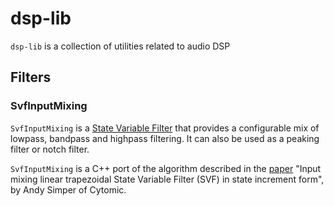 # dsp-lib

`dsp-lib` is a collection of utilities related to audio DSP

## Filters

### SvfInputMixing

`SvfInputMixing` is a [State Variable Filter](https://en.wikipedia.org/wiki/State_variable_filter) 
that provides a configurable mix of lowpass, bandpass and highpass filtering. It
can also be used as a peaking filter or notch filter.

`SvfInputMixing` is a C++ port of the algorithm described in the [paper](https://cytomic.com/files/dsp/SvfInputMixing.pdf) 
"Input mixing linear trapezoidal State Variable Filter (SVF) in state increment
form", by Andy Simper of Cytomic.
